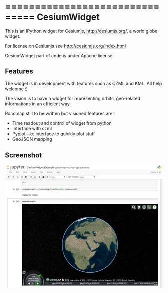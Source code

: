 ===============================
CesiumWidget
===============================

This is an IPython widget for Cesiumjs, http://cesiumjs.org/, a world globe widget.

For license on Cesiumjs see http://cesiumjs.org/index.html

CesiumWidget part of code is under Apache license

Features
--------
The widget is in development with features such as CZML and KML.
All help welcome :)

The vision is to have a widget for representing orbits, geo-related informations in an efficient
way.

Roadmap still to be written but visioned features are:
* Time readout and control of widget from python
* Interface with czml
* Pyplot-like interface to quickly plot stuff
* GeoJSON mapping


Screenshot
----------
![Screenshot](screenshot.jpg)
